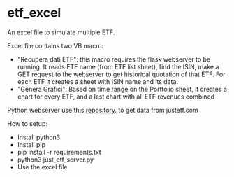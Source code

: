 # etf_excel
An excel file to simulate multiple ETF.



Excel file contains two VB macro:
  -  "Recupera dati ETF": this macro requires the flask webserver to be running. It reads ETF name (from ETF list sheet), find the ISIN, make a GET request to the webserver to get historical quotation of that ETF. For each ETF it creates a sheet with ISIN name and its data.
  -  "Genera Grafici": Based on time range on the Portfolio sheet, it creates a chart for every ETF, and a last chart with all ETF revenues combined


Python webserver use this [repository]([https://pages.github.com/](https://github.com/druzsan/justetf-scraping)). to get data from justetf.com



How to setup:
  -  Install python3
  -  Install pip
  -  pip install -r requirements.txt
  -  python3 just_etf_server.py
  -  Use the excel file
